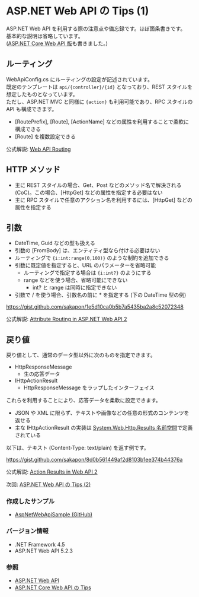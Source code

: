 # ASP.NET Web API の Tips (1)
ASP.NET Web API を利用する際の注意点や備忘録です。ほぼ箇条書きです。  
基本的な説明は省略しています。  
([ASP.NET Core Web API 版](ASPNET-Core-WebAPI-Tips.md)も書きました。)

## ルーティング
WebApiConfig.cs にルーティングの設定が記述されています。  
既定のテンプレートは `api/{controller}/{id}` となっており、REST スタイルを想定したものとなっています。  
ただし、ASP.NET MVC と同様に `{action}` も利用可能であり、RPC スタイルの API も構成できます。

- [RoutePrefix], [Route], [ActionName] などの属性を利用することで柔軟に構成できる
- [Route] を複数設定できる

公式解説: [Web API Routing](https://docs.microsoft.com/en-us/aspnet/web-api/overview/web-api-routing-and-actions/)

## HTTP メソッド
- 主に REST スタイルの場合、Get、Post などのメソッド名で解決される (CoC)。この場合、[HttpGet] などの属性を指定する必要はない
- 主に RPC スタイルで任意のアクション名を利用するには、[HttpGet] などの属性を指定する

## 引数
- DateTime, Guid などの型も扱える
- 引数の [FromBody] は、エンティティ型なら付ける必要はない
- ルーティングで `{i:int:range(0,100)}` のような制約を追加できる
- 引数に既定値を指定すると、URL のパラメーターを省略可能
  - ルーティングで指定する場合は `{i:int?}` のようにする
  - range などを使う場合、省略可能にできない
    - int? と range は同時に指定できない
- 引数で / を使う場合、引数名の前に * を指定する (下の DateTime 型の例)

https://gist.github.com/sakapon/1e5d10ca0b5b7a5435ba2a8c52072348

公式解説: [Attribute Routing in ASP.NET Web API 2](https://docs.microsoft.com/en-us/aspnet/web-api/overview/web-api-routing-and-actions/attribute-routing-in-web-api-2)

## 戻り値
戻り値として、通常のデータ型以外に次のものを指定できます。
- HttpResponseMessage
  - 生の応答データ
- IHttpActionResult
  - HttpResponseMessage をラップしたインターフェイス

これらを利用することにより、応答データを柔軟に設定できます。
- JSON や XML に限らず、テキストや画像などの任意の形式のコンテンツを返せる
- 主な IHttpActionResult の実装は [System.Web.Http.Results 名前空間](https://msdn.microsoft.com/library/system.web.http.results.aspx)で定義されている

以下は、テキスト (Content-Type: text/plain) を返す例です。

https://gist.github.com/sakapon/8d0b561449af2d8103b1ee374b44376a

公式解説: [Action Results in Web API 2](https://docs.microsoft.com/en-us/aspnet/web-api/overview/getting-started-with-aspnet-web-api/action-results)

次回: [ASP.NET Web API の Tips (2)](ASPNET-WebAPI-Tips-2.md)

### 作成したサンプル
- [AspNetWebApiSample (GitHub)](https://github.com/sakapon/Samples-2018/tree/master/AspNetWebApiSample)

### バージョン情報
- .NET Framework 4.5
- ASP.NET Web API 5.2.3

### 参照
- [ASP.NET Web API](https://docs.microsoft.com/en-us/aspnet/web-api/)
- [ASP.NET Core Web API の Tips](ASPNET-Core-WebAPI-Tips.md)
